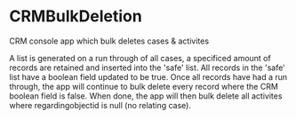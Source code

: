 # CRMBulkDeletion
CRM console app which bulk deletes cases &amp; activites


A list is generated on a run through of all cases, a specificed amount of records are retained and inserted into the 'safe' list. 
All records in the 'safe' list have a boolean field updated to be true. 
Once all records have had a run through, the app will continue to bulk delete every record where the CRM boolean field is false. 
When done, the app will then bulk delete all activites where regardingobjectid is null (no relating case). 
